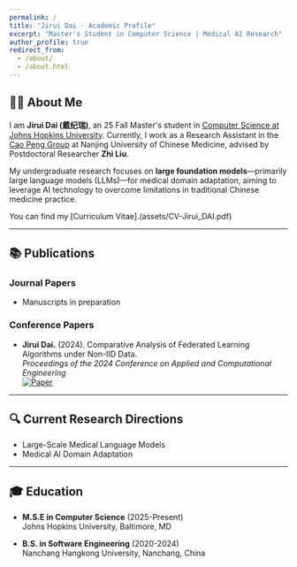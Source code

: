 ```yaml
---
permalink: /
title: "Jirui Dai - Academic Profile"
excerpt: "Master's Student in Computer Science | Medical AI Research"
author_profile: true
redirect_from: 
  - /about/
  - /about.html
---
```

## 👨‍🔬 About Me

I am **Jirui Dai (戴纪瑞)**, an 25 Fall Master's student in [Computer Science at Johns Hopkins University](https://www.cs.jhu.edu/). Currently, I work as a Research Assistant in the [Cao Peng Group](https://yxy.njucm.edu.cn/2022/1026/c5740a108197/page.htm) at Nanjing University of Chinese Medicine, advised by Postdoctoral Researcher **Zhi Liu**. 

My undergraduate research focuses on **large foundation models**—primarily large language models (LLMs)—for medical domain adaptation, aiming to leverage AI technology to overcome limitations in traditional Chinese medicine practice.  

You can find my [Curriculum Vitae].(assets/CV-Jirui_DAI.pdf)  

---
## 📚 Publications

### Journal Papers
* Manuscripts in preparation

### Conference Papers
* **Jirui Dai.** (2024). Comparative Analysis of Federated Learning Algorithms under Non-IID Data.  
  *Proceedings of the 2024 Conference on Applied and Computational Engineering*  
  [![Paper](https://img.shields.io/badge/PDF-Paper-9cf?style=flat-square)](https://www.researchgate.net/publication/382753798_Comparative_analysis_of_federated_learning_algorithms_under_non-IID_data) 

---
## 🔍 Current Research Directions
* Large-Scale Medical Language Models
* Medical AI Domain Adaptation

---
## 🎓 Education
* **M.S.E in Computer Science** (2025-Present)  
  Johns Hopkins University, Baltimore, MD  

* **B.S. in Software Engineering** (2020-2024)  
  Nanchang Hangkong University, Nanchang, China
